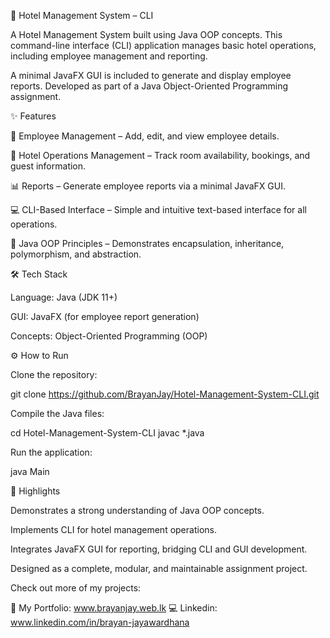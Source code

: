 🏨 Hotel Management System – CLI

A Hotel Management System built using Java OOP concepts. This command-line interface (CLI) application manages basic hotel operations, including employee management and reporting.

A minimal JavaFX GUI is included to generate and display employee reports. Developed as part of a Java Object-Oriented Programming assignment.

✨ Features

📝 Employee Management – Add, edit, and view employee details.

🏨 Hotel Operations Management – Track room availability, bookings, and guest information.

📊 Reports – Generate employee reports via a minimal JavaFX GUI.

💻 CLI-Based Interface – Simple and intuitive text-based interface for all operations.

🔹 Java OOP Principles – Demonstrates encapsulation, inheritance, polymorphism, and abstraction.

🛠️ Tech Stack

Language: Java (JDK 11+)

GUI: JavaFX (for employee report generation)

Concepts: Object-Oriented Programming (OOP)

⚙️ How to Run

Clone the repository:

git clone https://github.com/BrayanJay/Hotel-Management-System-CLI.git


Compile the Java files:

cd Hotel-Management-System-CLI
javac *.java


Run the application:

java Main

📌 Highlights

Demonstrates a strong understanding of Java OOP concepts.

Implements CLI for hotel management operations.

Integrates JavaFX GUI for reporting, bridging CLI and GUI development.

Designed as a complete, modular, and maintainable assignment project.

Check out more of my projects:

💼 My Portfolio: www.brayanjay.web.lk
💻 Linkedin: www.linkedin.com/in/brayan-jayawardhana
